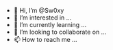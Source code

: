 - 👋 Hi, I’m @Sw0xy
- 👀 I’m interested in ...
- 🌱 I’m currently learning ...
- 💞️ I’m looking to collaborate on ...
- 📫 How to reach me ...

<!---
Sw0xy/Sw0xy is a ✨ special ✨ repository because its `README.md` (this file) appears on your GitHub profile.
You can click the Preview link to take a look at your changes.
--->
